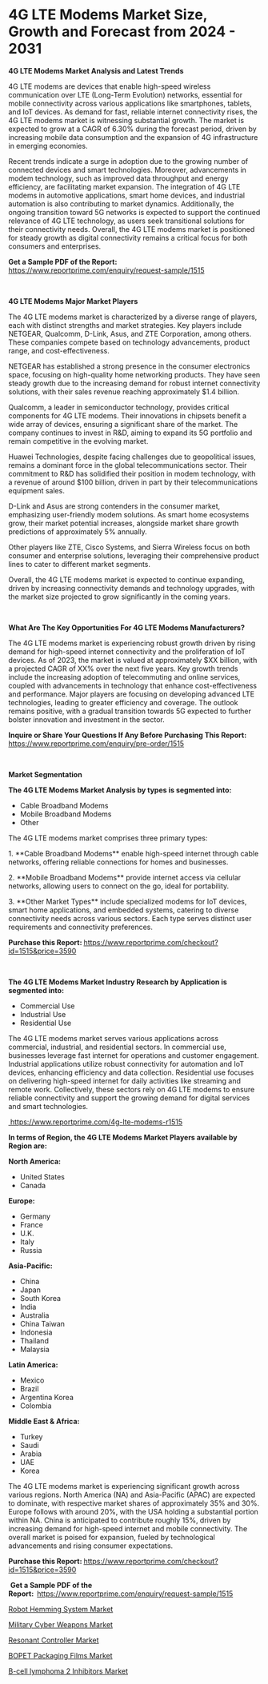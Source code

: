 <p><h1>4G LTE Modems Market Size, Growth and Forecast from 2024 - 2031</h1></p><p><strong>4G LTE Modems Market Analysis and Latest Trends</strong></p>
<p><p>4G LTE modems are devices that enable high-speed wireless communication over LTE (Long-Term Evolution) networks, essential for mobile connectivity across various applications like smartphones, tablets, and IoT devices. As demand for fast, reliable internet connectivity rises, the 4G LTE modems market is witnessing substantial growth. The market is expected to grow at a CAGR of 6.30% during the forecast period, driven by increasing mobile data consumption and the expansion of 4G infrastructure in emerging economies.</p><p>Recent trends indicate a surge in adoption due to the growing number of connected devices and smart technologies. Moreover, advancements in modem technology, such as improved data throughput and energy efficiency, are facilitating market expansion. The integration of 4G LTE modems in automotive applications, smart home devices, and industrial automation is also contributing to market dynamics. Additionally, the ongoing transition toward 5G networks is expected to support the continued relevance of 4G LTE technology, as users seek transitional solutions for their connectivity needs. Overall, the 4G LTE modems market is positioned for steady growth as digital connectivity remains a critical focus for both consumers and enterprises.</p></p>
<p><strong>Get a Sample PDF of the Report:&nbsp;</strong> <a href="https://www.reportprime.com/enquiry/request-sample/1515">https://www.reportprime.com/enquiry/request-sample/1515</a></p>
<p>&nbsp;</p>
<p><strong>4G LTE Modems Major Market Players</strong></p>
<p><p>The 4G LTE modems market is characterized by a diverse range of players, each with distinct strengths and market strategies. Key players include NETGEAR, Qualcomm, D-Link, Asus, and ZTE Corporation, among others. These companies compete based on technology advancements, product range, and cost-effectiveness.</p><p>NETGEAR has established a strong presence in the consumer electronics space, focusing on high-quality home networking products. They have seen steady growth due to the increasing demand for robust internet connectivity solutions, with their sales revenue reaching approximately $1.4 billion.</p><p>Qualcomm, a leader in semiconductor technology, provides critical components for 4G LTE modems. Their innovations in chipsets benefit a wide array of devices, ensuring a significant share of the market. The company continues to invest in R&D, aiming to expand its 5G portfolio and remain competitive in the evolving market.</p><p>Huawei Technologies, despite facing challenges due to geopolitical issues, remains a dominant force in the global telecommunications sector. Their commitment to R&D has solidified their position in modem technology, with a revenue of around $100 billion, driven in part by their telecommunications equipment sales.</p><p>D-Link and Asus are strong contenders in the consumer market, emphasizing user-friendly modem solutions. As smart home ecosystems grow, their market potential increases, alongside market share growth predictions of approximately 5% annually.</p><p>Other players like ZTE, Cisco Systems, and Sierra Wireless focus on both consumer and enterprise solutions, leveraging their comprehensive product lines to cater to different market segments. </p><p>Overall, the 4G LTE modems market is expected to continue expanding, driven by increasing connectivity demands and technology upgrades, with the market size projected to grow significantly in the coming years.</p></p>
<p>&nbsp;</p>
<p><strong>What Are The Key Opportunities For 4G LTE Modems Manufacturers?</strong></p>
<p><p>The 4G LTE modems market is experiencing robust growth driven by rising demand for high-speed internet connectivity and the proliferation of IoT devices. As of 2023, the market is valued at approximately $XX billion, with a projected CAGR of XX% over the next five years. Key growth trends include the increasing adoption of telecommuting and online services, coupled with advancements in technology that enhance cost-effectiveness and performance. Major players are focusing on developing advanced LTE technologies, leading to greater efficiency and coverage. The outlook remains positive, with a gradual transition towards 5G expected to further bolster innovation and investment in the sector.</p></p>
<p><strong>Inquire or Share Your Questions If Any Before Purchasing This Report:</strong> <a href="https://www.reportprime.com/enquiry/pre-order/1515">https://www.reportprime.com/enquiry/pre-order/1515</a></p>
<p>&nbsp;</p>
<p><strong>Market Segmentation</strong></p>
<p><strong>The 4G LTE Modems Market Analysis by types is segmented into:</strong></p>
<p><ul><li>Cable Broadband Modems</li><li>Mobile Broadband Modems</li><li>Other</li></ul></p>
<p><p>The 4G LTE modems market comprises three primary types:  </p><p>1. **Cable Broadband Modems** enable high-speed internet through cable networks, offering reliable connections for homes and businesses.  </p><p>2. **Mobile Broadband Modems** provide internet access via cellular networks, allowing users to connect on the go, ideal for portability.  </p><p>3. **Other Market Types** include specialized modems for IoT devices, smart home applications, and embedded systems, catering to diverse connectivity needs across various sectors. Each type serves distinct user requirements and connectivity preferences.</p></p>
<p><strong>Purchase this Report:&nbsp;</strong><a href="https://www.reportprime.com/checkout?id=1515&price=3590">https://www.reportprime.com/checkout?id=1515&price=3590</a></p>
<p>&nbsp;</p>
<p><strong>The 4G LTE Modems Market Industry Research by Application is segmented into:</strong></p>
<p><ul><li>Commercial Use</li><li>Industrial Use</li><li>Residential Use</li></ul></p>
<p><p>The 4G LTE modems market serves various applications across commercial, industrial, and residential sectors. In commercial use, businesses leverage fast internet for operations and customer engagement. Industrial applications utilize robust connectivity for automation and IoT devices, enhancing efficiency and data collection. Residential use focuses on delivering high-speed internet for daily activities like streaming and remote work. Collectively, these sectors rely on 4G LTE modems to ensure reliable connectivity and support the growing demand for digital services and smart technologies.</p></p>
<p><a href="https://www.reportprime.com/4g-lte-modems-r1515">&nbsp;https://www.reportprime.com/4g-lte-modems-r1515</a></p>
<p><strong>In terms of Region, the 4G LTE Modems Market Players available by Region are:</strong></p>
<p>
    <p> <strong> North America: </strong>
        <ul>
            <li>United States</li>
            <li>Canada</li>
        </ul>
        </p> 
    <p> <strong> Europe: </strong>
        <ul>
            <li>Germany</li>
            <li>France</li>
            <li>U.K.</li>
            <li>Italy</li>
            <li>Russia</li>
        </ul>
        </p> 
    <p> <strong> Asia-Pacific: </strong>
        <ul>
            <li>China</li>
            <li>Japan</li>
            <li>South Korea</li>
            <li>India</li>
            <li>Australia</li>
            <li>China Taiwan</li>
            <li>Indonesia</li>
            <li>Thailand</li>
            <li>Malaysia</li>
        </ul>
        </p> 
    <p> <strong> Latin America: </strong>
        <ul>
            <li>Mexico</li>
            <li>Brazil</li>
            <li>Argentina Korea</li>
            <li>Colombia</li>
        </ul>
        </p> 
    <p> <strong> Middle East & Africa: </strong>
        <ul>
            <li>Turkey</li>
            <li>Saudi</li>
            <li>Arabia</li>
            <li>UAE</li>
            <li>Korea</li>
        </ul>
    </p>
    </p>
<p><p>The 4G LTE modems market is experiencing significant growth across various regions. North America (NA) and Asia-Pacific (APAC) are expected to dominate, with respective market shares of approximately 35% and 30%. Europe follows with around 20%, with the USA holding a substantial portion within NA. China is anticipated to contribute roughly 15%, driven by increasing demand for high-speed internet and mobile connectivity. The overall market is poised for expansion, fueled by technological advancements and rising consumer expectations.</p></p>
<p><strong>Purchase this Report: </strong><a href="https://www.reportprime.com/checkout?id=1515&price=3590">https://www.reportprime.com/checkout?id=1515&price=3590</a></p>
<p>&nbsp;<strong>Get a Sample PDF of the Report:&nbsp;&nbsp;</strong><a href="https://www.reportprime.com/enquiry/request-sample/1515">https://www.reportprime.com/enquiry/request-sample/1515</a></p>
<p><strong></strong></p>
<p><p><a href="https://issuu.com/reportprime-2/docs/robot-hemming-system-market-size-20_063be3fd842739">Robot Hemming System Market</a></p><p><a href="https://medium.com/@lamm8276/military-cyber-weapons-market-global-market-insights-and-sales-trends-2024-to-2031-65615f7f930f">Military Cyber Weapons Market</a></p><p><a href="https://github.com/RickHolmes3/Market-Research-Report-List-6/blob/main/resonant-controller-market.md">Resonant Controller Market</a></p><p><a href="https://www.linkedin.com/pulse/bopet-packaging-films-market-emerging-trends-future-prospects-md7nf?trackingId=bnE8OYi9R%2BizSI7k%2BFuPLA%3D%3D">BOPET Packaging Films Market</a></p><p><a href="https://medium.com/@michael.parsons65654/b-cell-lymphoma-2-inhibitors-industry-sector-market-dynamics-and-future-scenarios-2024-2031-af7cdd812375">B-cell lymphoma 2 Inhibitors Market</a></p></p>